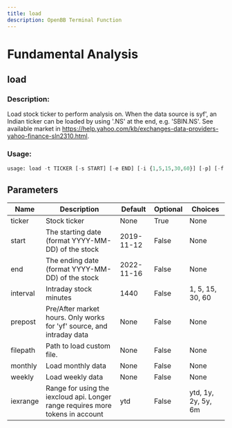 ```yaml
---
title: load
description: OpenBB Terminal Function
---
```


# Fundamental Analysis

## load

### Description: 

Load stock ticker to perform analysis on. When the data source is syf', an Indian ticker can be loaded by using '.NS' at the end, e.g. 'SBIN.NS'. See available market in https://help.yahoo.com/kb/exchanges-data-providers-yahoo-finance-sln2310.html.

### Usage: 
```python
usage: load -t TICKER [-s START] [-e END] [-i {1,5,15,30,60}] [-p] [-f FILEPATH] [-m] [-w] [-r {ytd,1y,2y,5y,6m}]
```

## Parameters

| Name | Description | Default | Optional | Choices |
| ---- | ----------- | ------- | -------- | ------- |
| ticker | Stock ticker | None | True | None |
| start | The starting date (format YYYY-MM-DD) of the stock | 2019-11-12 | False | None |
| end | The ending date (format YYYY-MM-DD) of the stock | 2022-11-16 | False | None |
| interval | Intraday stock minutes | 1440 | False | 1, 5, 15, 30, 60 |
| prepost | Pre/After market hours. Only works for 'yf' source, and intraday data | None | False | None |
| filepath | Path to load custom file. | None | False | None |
| monthly | Load monthly data | None | False | None |
| weekly | Load weekly data | None | False | None |
| iexrange | Range for using the iexcloud api. Longer range requires more tokens in account | ytd | False | ytd, 1y, 2y, 5y, 6m |


